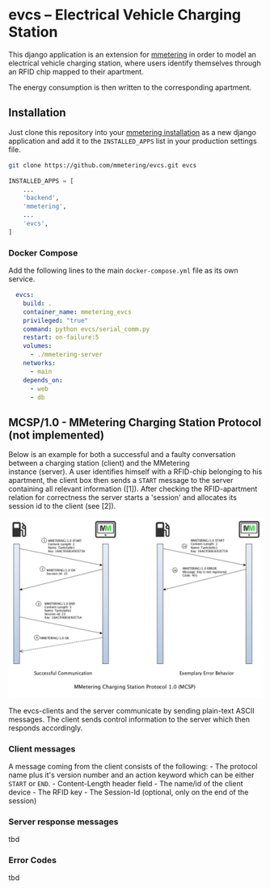 # evcs – Electrical Vehicle Charging Station

This django application is an extension for [mmetering](http://mmetering.chrisonntag.com) in order to model an
electrical vehicle charging station, where users identify themselves through an RFID chip mapped to their apartment.

The energy consumption is then written to the corresponding apartment.

## Installation

Just clone this repository into your [mmetering installation](http://mmetering.chrisonntag.com) as a new django
application and add it to the ```INSTALLED_APPS``` list in your production settings file.

```bash
git clone https://github.com/mmetering/evcs.git evcs
```

```python
INSTALLED_APPS = [
    ...
    'backend',
    'mmetering',
    ...
    'evcs',
]
```

### Docker Compose
Add the following lines to the main ```docker-compose.yml``` file as its own service.

```yaml
  evcs:
    build: .
    container_name: mmetering_evcs
    privileged: "true"
    command: python evcs/serial_comm.py
    restart: on-failure:5
    volumes:
      - ./mmetering-server
    networks:
      - main
    depends_on:
      - web
      - db
```


## MCSP/1.0 - MMetering Charging Station Protocol (not implemented)

Below is an example for both a successful and a faulty conversation between a charging station (client) and the MMetering  
instance (server). A user identifies himself with a RFID-chip belonging to his apartment, the client box then sends a ```START``` 
message to the server containing all relevant information ([1]).
After checking the RFID-apartment relation for correctness the server starts a 'session' and allocates its session id to the client 
(see [2]).

![MMetering Charging Station Protocol](https://github.com/mmetering/evcs/blob/master/docs/images/MCSP_example.jpg "MCSP")

The evcs-clients and the server communicate by sending plain-text ASCII messages. The client sends control information to the server which
then responds accordingly.

### Client messages
A message coming from the client consists of the following:
    - The protocol name plus it's version number and an action keyword which can be either ```START``` or ```END```.
    - Content-Length header field
    - The name/id of the client device
    - The RFID key
    - The Session-Id (optional, only on the end of the session)

### Server response messages
tbd

### Error Codes
tbd


